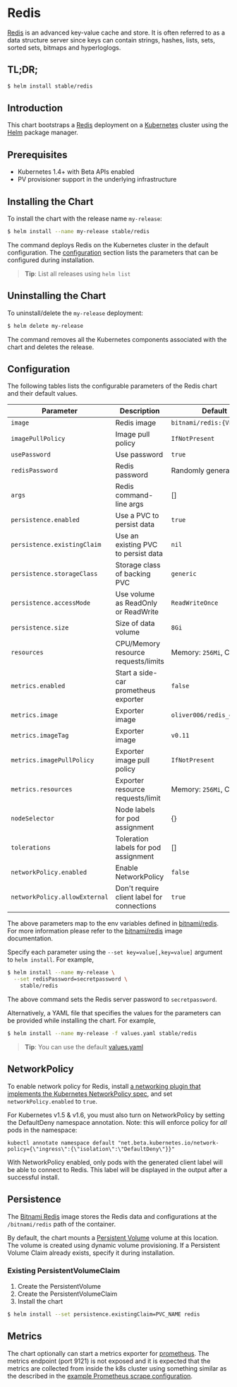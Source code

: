 # Redis

[Redis](http://redis.io/) is an advanced key-value cache and store. It is often referred to as a data structure server since keys can contain strings, hashes, lists, sets, sorted sets, bitmaps and hyperloglogs.

## TL;DR;

```bash
$ helm install stable/redis
```

## Introduction

This chart bootstraps a [Redis](https://github.com/bitnami/bitnami-docker-redis) deployment on a [Kubernetes](http://kubernetes.io) cluster using the [Helm](https://helm.sh) package manager.

## Prerequisites

- Kubernetes 1.4+ with Beta APIs enabled
- PV provisioner support in the underlying infrastructure

## Installing the Chart

To install the chart with the release name `my-release`:

```bash
$ helm install --name my-release stable/redis
```

The command deploys Redis on the Kubernetes cluster in the default configuration. The [configuration](#configuration) section lists the parameters that can be configured during installation.

> **Tip**: List all releases using `helm list`

## Uninstalling the Chart

To uninstall/delete the `my-release` deployment:

```bash
$ helm delete my-release
```

The command removes all the Kubernetes components associated with the chart and deletes the release.

## Configuration

The following tables lists the configurable parameters of the Redis chart and their default values.

| Parameter                  | Description                           | Default                                                   |
| -------------------------- | ------------------------------------- | --------------------------------------------------------- |
| `image`                    | Redis image                           | `bitnami/redis:{VERSION}`                                 |
| `imagePullPolicy`          | Image pull policy                     | `IfNotPresent`                                            |
| `usePassword`              | Use password                          | `true`                                         |
| `redisPassword`            | Redis password                        | Randomly generated                                        |
| `args`                     | Redis command-line args               | []                                                        |
| `persistence.enabled`      | Use a PVC to persist data             | `true`                                                    |
| `persistence.existingClaim`| Use an existing PVC to persist data   | `nil`                                                     |
| `persistence.storageClass` | Storage class of backing PVC          | `generic`                                                 |
| `persistence.accessMode`   | Use volume as ReadOnly or ReadWrite   | `ReadWriteOnce`                                           |
| `persistence.size`         | Size of data volume                   | `8Gi`                                                     |
| `resources`                | CPU/Memory resource requests/limits   | Memory: `256Mi`, CPU: `100m`                              |
| `metrics.enabled`          | Start a side-car prometheus exporter  | `false`                                                   |
| `metrics.image`            | Exporter image                        | `oliver006/redis_exporter`                                |
| `metrics.imageTag`         | Exporter image                        | `v0.11`                                                   |
| `metrics.imagePullPolicy`  | Exporter image pull policy            | `IfNotPresent`                                            |
| `metrics.resources`        | Exporter resource requests/limit      | Memory: `256Mi`, CPU: `100m`                              |
| `nodeSelector`             | Node labels for pod assignment        | {}                                                        |
| `tolerations`              | Toleration labels for pod assignment  | []                                                        |
| `networkPolicy.enabled`    | Enable NetworkPolicy                  | `false`                                                   |
| `networkPolicy.allowExternal` | Don't require client label for connections | `true`                                            |

The above parameters map to the env variables defined in [bitnami/redis](http://github.com/bitnami/bitnami-docker-redis). For more information please refer to the [bitnami/redis](http://github.com/bitnami/bitnami-docker-redis) image documentation.

Specify each parameter using the `--set key=value[,key=value]` argument to `helm install`. For example,

```bash
$ helm install --name my-release \
  --set redisPassword=secretpassword \
    stable/redis
```

The above command sets the Redis server password to `secretpassword`.

Alternatively, a YAML file that specifies the values for the parameters can be provided while installing the chart. For example,

```bash
$ helm install --name my-release -f values.yaml stable/redis
```

> **Tip**: You can use the default [values.yaml](values.yaml)

## NetworkPolicy

To enable network policy for Redis, install
[a networking plugin that implements the Kubernetes NetworkPolicy spec](https://kubernetes.io/docs/tasks/administer-cluster/declare-network-policy#before-you-begin),
and set `networkPolicy.enabled` to `true`.

For Kubernetes v1.5 & v1.6, you must also turn on NetworkPolicy by setting
the DefaultDeny namespace annotation. Note: this will enforce policy for _all_ pods in the namespace:

    kubectl annotate namespace default "net.beta.kubernetes.io/network-policy={\"ingress\":{\"isolation\":\"DefaultDeny\"}}"

With NetworkPolicy enabled, only pods with the generated client label will be
able to connect to Redis. This label will be displayed in the output
after a successful install.

## Persistence

The [Bitnami Redis](https://github.com/bitnami/bitnami-docker-redis) image stores the Redis data and configurations at the `/bitnami/redis` path of the container.

By default, the chart mounts a [Persistent Volume](http://kubernetes.io/docs/user-guide/persistent-volumes/) volume at this location. The volume is created using dynamic volume provisioning. If a Persistent Volume Claim already exists, specify it during installation.

### Existing PersistentVolumeClaim

1. Create the PersistentVolume
1. Create the PersistentVolumeClaim
1. Install the chart
```bash
$ helm install --set persistence.existingClaim=PVC_NAME redis
```

## Metrics
The chart optionally can start a metrics exporter for [prometheus](https://prometheus.io). The metrics endpoint (port 9121) is not exposed and it is expected that the metrics are collected from inside the k8s cluster using something similar as the described in the [example Prometheus scrape configuration](https://github.com/prometheus/prometheus/blob/master/documentation/examples/prometheus-kubernetes.yml).

